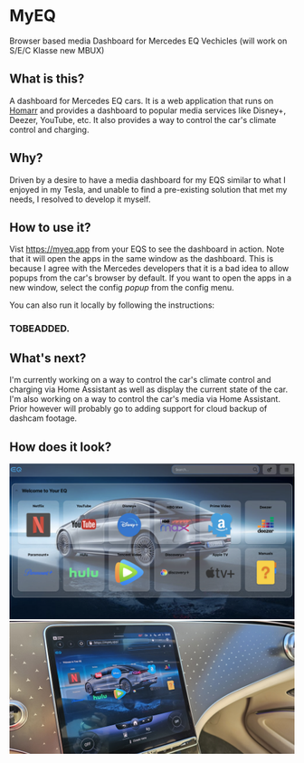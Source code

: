 # MyEQ
Browser based media Dashboard for Mercedes EQ Vechicles (will work on S/E/C Klasse new MBUX)

## What is this?
A dashboard for Mercedes EQ cars. It is a web application that runs on [Homarr](https://github.com/ajnart/homarr) and provides a dashboard to popular media services like Disney+, Deezer, YouTube, etc. It also provides a way to control the car's climate control and charging.

## Why?
Driven by a desire to have a media dashboard for my EQS similar to what I enjoyed in my Tesla, and unable to find a pre-existing solution that met my needs, I resolved to develop it myself.

## How to use it?
Vist https://myeq.app from your EQS to see the dashboard in action. Note that it will open the apps in the same window as the dashboard. This is because I agree with the Mercedes developers that it is a bad idea to allow popups from the car's browser by default. If you want to open the apps in a new window, select the config _popup_ from the config menu.

You can also run it locally by following the instructions: 
### TOBEADDED.

## What's next?
I'm currently working on a way to control the car's climate control and charging via Home Assistant as well as display the current state of the car. I'm also working on a way to control the car's media via Home Assistant. Prior however will probably go to adding support for cloud backup of dashcam footage.

## How does it look?
![MyEQ](images/MyEQ.png)
![EQS](images/EQS.jpg)